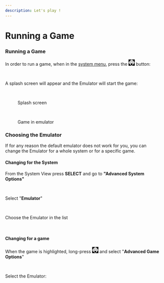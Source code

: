 ```yaml
---
description: Let's play !
---
```


# Running a Game

### Running a Game

In order to run a game, when in the [system menu](../navigation/system-view-options.md), press the ![](<../.gitbook/assets/image (1) (2).png>) button:

<figure><img src="https://i.imgur.com/hJOODzs.png" alt=""><figcaption></figcaption></figure>

A splash screen will appear and the Emulator will start the game:

<figure><img src="https://i.imgur.com/uwXnAc0.png" alt=""><figcaption><p>Splash screen</p></figcaption></figure>

<figure><img src="https://i.imgur.com/qnYUzgA.png" alt=""><figcaption><p>Game in emulator</p></figcaption></figure>

### Choosing the Emulator

If for any reason the default emulator does not work for you, you can change the Emulator for a whole system or for a specific game.

#### Changing for the System

From the System View press **SELECT** and go to **"Advanced System Options"**

<figure><img src="https://i.imgur.com/G6geY06.png" alt=""><figcaption></figcaption></figure>

Select "**Emulator**"

<figure><img src="https://i.imgur.com/ULXh2WR.png" alt=""><figcaption></figcaption></figure>

Choose the Emulator in the list

<figure><img src="https://i.imgur.com/yoEy4n7.png" alt=""><figcaption></figcaption></figure>

#### Changing for a game

When the game is highlighted, long-press ![](<../.gitbook/assets/image (1) (2).png>) and select "**Advanced Game Options**"

<figure><img src="https://i.imgur.com/QB1L9SQ.png" alt=""><figcaption></figcaption></figure>

Select the Emulator:

<figure><img src="https://i.imgur.com/nbO3jck.png" alt=""><figcaption></figcaption></figure>
